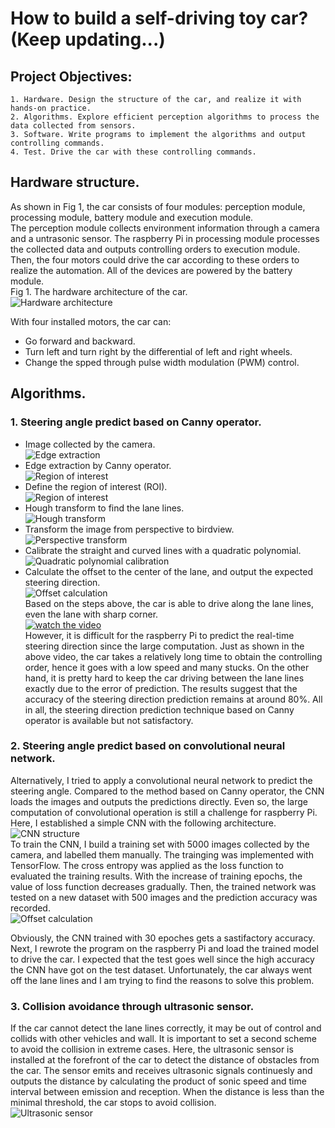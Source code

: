 # How to build a self-driving toy car? (Keep updating...)


## Project Objectives:  
    1. Hardware. Design the structure of the car, and realize it with hands-on practice.  
    2. Algorithms. Explore efficient perception algorithms to process the data collected from sensors.  
    3. Software. Write programs to implement the algorithms and output controlling commands.  
    4. Test. Drive the car with these controlling commands.  


## Hardware structure.  
As shown in Fig 1, the car consists of four modules: perception module, processing module, battery module and execution module.  
The perception module collects environment information through a camera and a untrasonic sensor. The raspberry Pi in processing module processes the collected data and outputs controlling orders to execution module. Then, the four motors could drive the car according to these orders to realize the automation. All of the devices are powered by the battery module.  
Fig 1. The hardware architecture of the car.  
![Hardware architecture](https://github.com/Key1994/self_driving_toy_car/blob/master/Graphs/Hardware%20architecture.png)

With four installed motors, the car can:  
* Go forward and backward.  
* Turn left and turn right by the differential of left and right wheels.  
* Change the spped through pulse width modulation (PWM) control.  


## Algorithms.  

### 1. Steering angle predict based on Canny operator.  

* Image collected by the camera.  
![Edge extraction](https://github.com/Key1994/self_driving_toy_car/blob/master/Graphs/Fig2.png)
* Edge extraction by Canny operator.  
![Region of interest](https://github.com/Key1994/self_driving_toy_car/blob/master/Graphs/Fig3.png)
* Define the region of interest (ROI).  
![Region of interest](https://github.com/Key1994/self_driving_toy_car/blob/master/Graphs/Fig4.png)
* Hough transform to find the lane lines.  
![Hough transform](https://github.com/Key1994/self_driving_toy_car/blob/master/Graphs/Fig9.png)
* Transform the image from perspective to birdview.  
![Perspective transform](https://github.com/Key1994/self_driving_toy_car/blob/master/Graphs/Fig5.png)
* Calibrate the straight and curved lines with a quadratic polynomial.  
![Quadratic polynomial calibration](https://github.com/Key1994/self_driving_toy_car/blob/master/Graphs/Fig6.png)
* Calculate the offset to the center of the lane, and output the expected steering direction.  
![Offset calculation](https://github.com/Key1994/self_driving_toy_car/blob/master/Graphs/Fig7.png)  
Based on the steps above, the car is able to drive along the lane lines, even the lane with sharp corner.  
[![watch the video](https://github.com/Key1994/self_driving_toy_car/blob/master/Graphs/Fig11.png)](https://www.youtube.com/watch?v=r_8ARWHHu6c&feature=youtu.be)  
However, it is difficult for the raspberry Pi to predict the real-time steering direction since the large computation. Just as shown in the above video, the car takes a relatively long time to obtain the controlling order, hence it goes with a low speed and many stucks. On the other hand, it is pretty hard to keep the car driving between the lane lines exactly due to the error of prediction. The results suggest that the accuracy of the steering direction prediction remains at around 80%. All in all, the steering direction prediction technique based on Canny operator is available but not satisfactory.  

### 2. Steering angle predict based on convolutional neural network.  

Alternatively, I tried to apply a convolutional neural network to predict the steering angle. Compared to the method based on Canny operator, the CNN loads the images and outputs the predictions directly. Even so, the large computation of convolutional operation is still a challenge for raspberry Pi. Here, I established a simple CNN with the following architecture.  
![CNN structure](https://github.com/Key1994/self_driving_toy_car/blob/master/Graphs/Fig12.png)  
To train the CNN, I build a training set with 5000 images collected by the camera, and labelled them manually. The trainging was implemented with TensorFlow. The cross entropy was applied as the loss function to evaluated the training results. With the increase of training epochs, the value of loss function decreases gradually. Then, the trained network was tested on a new dataset with 500 images and the prediction accuracy was recorded.  
![Offset calculation](https://github.com/Key1994/self_driving_toy_car/blob/master/Graphs/Fig8.png)  

Obviously, the CNN trained with 30 epoches gets a sastifactory accuracy. Next, I rewrote the program on the raspberry Pi and load the trained model to drive the car. I expected that the test goes well since the high accuracy the CNN have got on the test dataset. Unfortunately, the car always went off the lane lines and I am trying to find the reasons to solve this problem.   


### 3. Collision avoidance through ultrasonic sensor.
If the car cannot detect the lane lines correctly, it may be out of control and collids with other vehicles and wall. It is important to set a second scheme to avoid the collision in extreme cases. Here, the ultrasonic sensor is installed at the forefront of the car to detect the distance of obstacles from the car. The sensor emits and receives ultrasonic signals continuesly and outputs the distance by calculating the product of sonic speed and time interval between emission and reception. When the distance is less than the minimal threshold, the car stops to avoid collision.  
![Ultrasonic sensor](https://github.com/Key1994/self_driving_toy_car/blob/master/Graphs/Fig13.png) 
